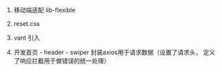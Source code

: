 1. 移动端适配 lib-flexible
2. reset.css
3. vant 引入

4. 开发首页 - header  -  swiper
   封装axios用于请求数据（设置了请求头， 定义了响应拦截用于做错误的统一处理）